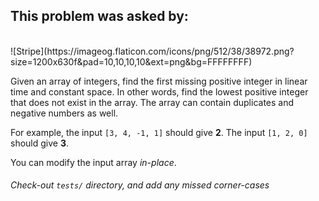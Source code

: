 ## This problem was asked by:
<br>
![Stripe](https://imageog.flaticon.com/icons/png/512/38/38972.png?size=1200x630f&pad=10,10,10,10&ext=png&bg=FFFFFFFF)

Given an array of integers, find the first missing positive integer in linear time and constant space.
In other words, find the lowest positive integer that does not exist in the array.
The array can contain duplicates and negative numbers as well.

For example, the input `[3, 4, -1, 1]` should give __2__. The input `[1, 2, 0]` should give __3__.

You can modify the input array *in-place*.
###### Check-out `tests/` directory, and add any missed corner-cases
